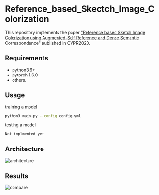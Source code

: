 # Reference_based_Skectch_Image_Colorization

This repository implements the paper ["Reference based Sketch Image Colorization using Augmented-Self Reference and Dense Semantic Correspondence"](https://arxiv.org/abs/2005.05207) published in CVPR2020.

## Requirements
* python3.6+
* pytorch 1.6.0
* others.

## Usage
training a model
```bash
python3 main.py --config config.yml
```

testing a model
```bash
Not implmented yet
```

## Architecture
![architecture]()
## Results
![compare]()
